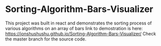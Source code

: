 # Sorting-Algorithm-Bars-Visualizer
This project was built in react and demonstrates the sorting process of various algorithms on an array of bars 
link to demostration is here: https://jonshushushu.github.io/Sorting-Algorithm-Bars-Visualizer/ 
Check the master branch for the source code.
